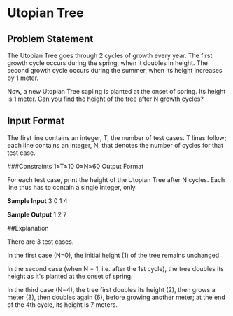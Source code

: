 # Utopian Tree

## Problem Statement

The Utopian Tree goes through 2 cycles of growth every year. The first growth cycle occurs during the spring, when it doubles in height. The second growth cycle occurs during the summer, when its height increases by 1 meter.

Now, a new Utopian Tree sapling is planted at the onset of spring. Its height is 1 meter. Can you find the height of the tree after N growth cycles?

## Input Format

The first line contains an integer, T, the number of test cases. 
T lines follow; each line contains an integer, N, that denotes the number of cycles for that test case.

###Constraints 
1≤T≤10 
0≤N≤60
Output Format

For each test case, print the height of the Utopian Tree after N cycles. Each line thus has to contain a single integer, only.

**Sample Input**
3
0
1
4

**Sample Output**
1
2
7

##Explanation

There are 3 test cases.

In the first case (N=0), the initial height (1) of the tree remains unchanged.

In the second case (when N = 1, i.e. after the 1st cycle), the tree doubles its height as it's planted at the onset of spring.

In the third case (N=4), the tree first doubles its height (2), then grows a meter (3), then doubles again (6), before growing another meter; at the end of the 4th cycle, its height is 7 meters.